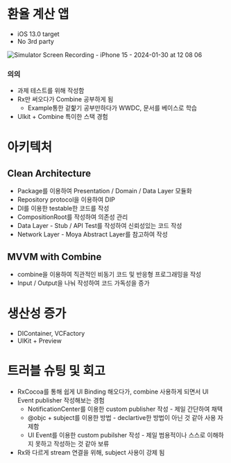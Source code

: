 # 환율 계산 앱
- iOS 13.0 target
- No 3rd party
  
![Simulator Screen Recording - iPhone 15 - 2024-01-30 at 12 08 06](https://github.com/ibcylon/CodingTest/assets/25360781/9925c81f-5658-44b0-83a4-dd84d706e5e4)

### 의의
* 과제 테스트를 위해 작성함
* Rx만 써오다가 Combine 공부하게 됨
  - Example통한 겉핥기 공부만하다가 WWDC, 문서를 베이스로 학습
* UIkit + Combine 특이한 스택 경험
# 아키텍처
## Clean Architecture
- Package를 이용하여 Presentation / Domain / Data Layer 모듈화
- Repository protocol을 이용하여 DIP
- DI를 이용한 testable한 코드를 작성
- CompositionRoot를 작성하여 의존성 관리
- Data Layer - Stub / API Test를 작성하여 신뢰성있는 코드 작성
- Network Layer - Moya Abstract Layer를 참고하여 작성
## MVVM with Combine
- combine을 이용하여 직관적인 비동기 코드 및 반응형 프로그래밍을 작성
- Input / Output을 나눠 작성하여 코드 가독성을 증가
# 생산성 증가
- DIContainer, VCFactory
- UIKit + Preview
# 트러블 슈팅 및 회고
- RxCocoa를 통해 쉽게 UI Binding 해오다가, combine 사용하게 되면서 UI Event publisher 작성해보는 경험
  - NotificationCenter를 이용한 custom publisher 작성 - 제일 간단하여 채택
  - @objc + subject를 이용한 방법 - declartive한 방법이 아닌 것 같아 사용 자제함
  - UI Event를 이용한 custom pubilsher 작성 - 제일 범용적이나 스스로 이해하지 못하고 작성하는 것 같아 보류
- Rx와 다르게 stream 연결을 위해, subject 사용이 강제 됨


